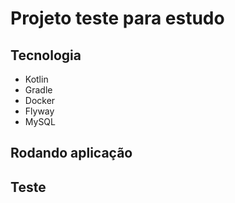 # Projeto teste para estudo

## Tecnologia
* Kotlin
* Gradle
* Docker
* Flyway
* MySQL

## Rodando aplicação


## Teste